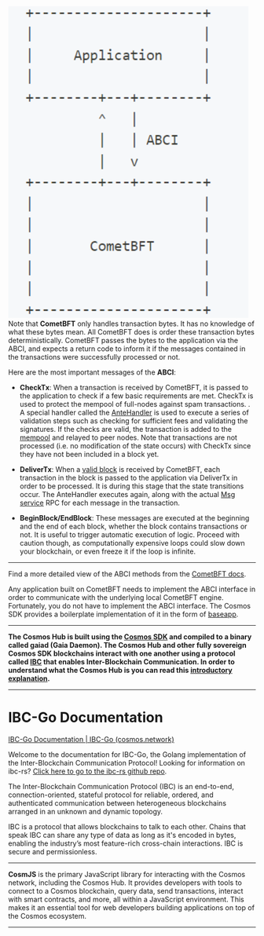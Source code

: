 
![img](img/ABCI.png)
Note that **CometBFT** only handles transaction bytes. It has no knowledge of what these bytes mean. All CometBFT does is order these transaction bytes deterministically. CometBFT passes the bytes to the application via the ABCI, and expects a return code to inform it if the messages contained in the transactions were successfully processed or not.


Here are the most important messages of the **ABCI**:

-   **CheckTx**: When a transaction is received by CometBFT, it is passed to the application to check if a few basic requirements are met. CheckTx is used to protect the mempool of full-nodes against spam transactions. . A special handler called the [AnteHandler](https://docs.cosmos.network/v0.50/learn/beginner/gas-fees#antehandler) is used to execute a series of validation steps such as checking for sufficient fees and validating the signatures. If the checks are valid, the transaction is added to the [mempool](https://docs.cometbft.com/v0.37/spec/p2p/messages/mempool) and relayed to peer nodes. Note that transactions are not processed (i.e. no modification of the state occurs) with CheckTx since they have not been included in a block yet.
    
-   **DeliverTx**: When a [valid block](https://docs.cometbft.com/v0.37/spec/core/data_structures#block) is received by CometBFT, each transaction in the block is passed to the application via DeliverTx in order to be processed. It is during this stage that the state transitions occur. The AnteHandler executes again, along with the actual [Msg service](https://docs.cosmos.network/v0.50/build/building-modules/msg-services) RPC for each message in the transaction.
    

- **BeginBlock/EndBlock**: These messages are executed at the beginning and the end of each block, whether the block contains transactions or not. It is useful to trigger automatic execution of logic. Proceed with caution though, as computationally expensive loops could slow down your blockchain, or even freeze it if the loop is infinite.
--------------
Find a more detailed view of the ABCI methods from the [CometBFT docs](https://docs.cometbft.com/v0.37/spec/abci/).

Any application built on CometBFT needs to implement the ABCI interface in order to communicate with the underlying local CometBFT engine. Fortunately, you do not have to implement the ABCI interface. The Cosmos SDK provides a boilerplate implementation of it in the form of [baseapp](https://docs.cosmos.network/v0.50/learn/intro/sdk-design#baseapp).

-----------
**The Cosmos Hub is built using the [Cosmos SDK](https://github.com/cosmos/cosmos-sdk) and compiled to a binary called gaiad (Gaia Daemon). The Cosmos Hub and other fully sovereign Cosmos SDK blockchains interact with one another using a protocol called [IBC](https://github.com/cosmos/ibc) that enables Inter-Blockchain Communication. In order to understand what the Cosmos Hub is you can read this [introductory explanation](https://hub.cosmos.network/main/hub-overview/overview.html).**

------
# IBC-Go Documentation


[IBC-Go Documentation | IBC-Go (cosmos.network)](https://ibc.cosmos.network/v8/)

Welcome to the documentation for IBC-Go, the Golang implementation of the Inter-Blockchain Communication Protocol! Looking for information on ibc-rs?  [Click here to go to the ibc-rs github repo](https://github.com/cosmos/ibc-rs).

The Inter-Blockchain Communication Protocol (IBC) is an end-to-end, connection-oriented, stateful protocol for reliable, ordered, and authenticated communication between heterogeneous blockchains arranged in an unknown and dynamic topology.

IBC is a protocol that allows blockchains to talk to each other. Chains that speak IBC can share any type of data as long as it's encoded in bytes, enabling the industry’s most feature-rich cross-chain interactions. IBC is secure and permissionless.

---------

**CosmJS** is the primary JavaScript library for interacting with the Cosmos network, including the Cosmos Hub. It provides developers with tools to connect to a Cosmos blockchain, query data, send transactions, interact with smart contracts, and more, all within a JavaScript environment. This makes it an essential tool for web developers building applications on top of the Cosmos ecosystem.

---------